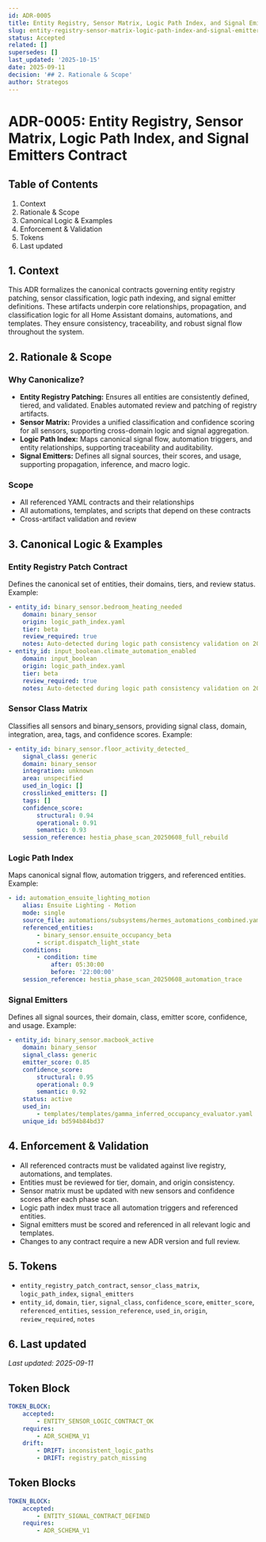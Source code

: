```yaml
---
id: ADR-0005
title: Entity Registry, Sensor Matrix, Logic Path Index, and Signal Emitters Contract
slug: entity-registry-sensor-matrix-logic-path-index-and-signal-emitters-contract
status: Accepted
related: []
supersedes: []
last_updated: '2025-10-15'
date: 2025-09-11
decision: '## 2. Rationale & Scope'
author: Strategos
---
```


# ADR-0005: Entity Registry, Sensor Matrix, Logic Path Index, and Signal Emitters Contract

## Table of Contents
1. Context
2. Rationale & Scope
3. Canonical Logic & Examples
4. Enforcement & Validation
5. Tokens
6. Last updated

## 1. Context
This ADR formalizes the canonical contracts governing entity registry patching, sensor classification, logic path indexing, and signal emitter definitions. These artifacts underpin core relationships, propagation, and classification logic for all Home Assistant domains, automations, and templates. They ensure consistency, traceability, and robust signal flow throughout the system.

## 2. Rationale & Scope
### Why Canonicalize?
- **Entity Registry Patching:** Ensures all entities are consistently defined, tiered, and validated. Enables automated review and patching of registry artifacts.
- **Sensor Matrix:** Provides a unified classification and confidence scoring for all sensors, supporting cross-domain logic and signal aggregation.
- **Logic Path Index:** Maps canonical signal flow, automation triggers, and entity relationships, supporting traceability and auditability.
- **Signal Emitters:** Defines all signal sources, their scores, and usage, supporting propagation, inference, and macro logic.

### Scope
- All referenced YAML contracts and their relationships
- All automations, templates, and scripts that depend on these contracts
- Cross-artifact validation and review

## 3. Canonical Logic & Examples
### Entity Registry Patch Contract
Defines the canonical set of entities, their domains, tiers, and review status. Example:
```yaml
- entity_id: binary_sensor.bedroom_heating_needed
	domain: binary_sensor
	origin: logic_path_index.yaml
	tier: beta
	review_required: true
	notes: Auto-detected during logic path consistency validation on 2025-06-08
- entity_id: input_boolean.climate_automation_enabled
	domain: input_boolean
	origin: logic_path_index.yaml
	tier: beta
	review_required: true
	notes: Auto-detected during logic path consistency validation on 2025-06-08
```

### Sensor Class Matrix
Classifies all sensors and binary_sensors, providing signal class, domain, integration, area, tags, and confidence scores. Example:
```yaml
- entity_id: binary_sensor.floor_activity_detected_
	signal_class: generic
	domain: binary_sensor
	integration: unknown
	area: unspecified
	used_in_logic: []
	crosslinked_emitters: []
	tags: []
	confidence_score:
		structural: 0.94
		operational: 0.91
		semantic: 0.93
	session_reference: hestia_phase_scan_20250608_full_rebuild
```

### Logic Path Index
Maps canonical signal flow, automation triggers, and referenced entities. Example:
```yaml
- id: automation_ensuite_lighting_motion
	alias: Ensuite Lighting - Motion
	mode: single
	source_file: automations/subsystems/hermes_automations_combined.yaml
	referenced_entities:
		- binary_sensor.ensuite_occupancy_beta
		- script.dispatch_light_state
	conditions:
		- condition: time
			after: 05:30:00
			before: '22:00:00'
	session_reference: hestia_phase_scan_20250608_automation_trace
```

### Signal Emitters
Defines all signal sources, their domain, class, emitter score, confidence, and usage. Example:
```yaml
- entity_id: binary_sensor.macbook_active
	domain: binary_sensor
	signal_class: generic
	emitter_score: 0.85
	confidence_score:
		structural: 0.95
		operational: 0.9
		semantic: 0.92
	status: active
	used_in:
		- templates/templates/gamma_inferred_occupancy_evaluator.yaml
	unique_id: bd594b84bd37
```

## 4. Enforcement & Validation
- All referenced contracts must be validated against live registry, automations, and templates.
- Entities must be reviewed for tier, domain, and origin consistency.
- Sensor matrix must be updated with new sensors and confidence scores after each phase scan.
- Logic path index must trace all automation triggers and referenced entities.
- Signal emitters must be scored and referenced in all relevant logic and templates.
- Changes to any contract require a new ADR version and full review.

## 5. Tokens
- `entity_registry_patch_contract`, `sensor_class_matrix`, `logic_path_index`, `signal_emitters`
- `entity_id`, `domain`, `tier`, `signal_class`, `confidence_score`, `emitter_score`, `referenced_entities`, `session_reference`, `used_in`, `origin`, `review_required`, `notes`

## 6. Last updated
_Last updated: 2025-09-11_

## Token Block

```yaml
TOKEN_BLOCK:
	accepted:
		- ENTITY_SENSOR_LOGIC_CONTRACT_OK
	requires:
		- ADR_SCHEMA_V1
	drift:
		- DRIFT: inconsistent_logic_paths
		- DRIFT: registry_patch_missing
```


## Token Blocks

```yaml
TOKEN_BLOCK:
	accepted:
		- ENTITY_SIGNAL_CONTRACT_DEFINED
	requires:
		- ADR_SCHEMA_V1
```
